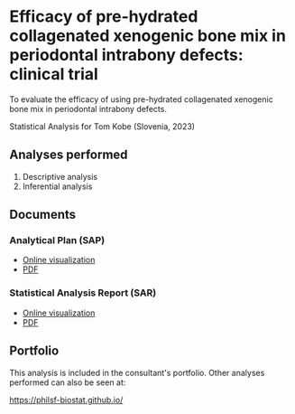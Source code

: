 # Efficacy of pre-hydrated collagenated xenogenic bone mix in periodontal intrabony defects: clinical trial

To evaluate the efficacy of using pre-hydrated collagenated xenogenic bone mix in periodontal intrabony defects.

Statistical Analysis for Tom Kobe (Slovenia, 2023)
<!-- Technical Report for Tom Kobe (Slovenia, 2023) -->

## Analyses performed

1. Descriptive analysis
1. Inferential analysis

## Documents

### Analytical Plan (SAP)

<!-- - [Online visualization][sapviz-v02] -->
<!-- - [PDF][sappdf-v02] -->

- [Online visualization][sapviz-v01]
- [PDF][sappdf-v01]

### Statistical Analysis Report (SAR)

<!-- - [Online visualization][reportviz-v02] -->
<!-- - [PDF][pdf-v02] -->

- [Online visualization][reportviz-v01]
- [PDF][pdf-v01]

<!-- ## Associated analyses -->

<!-- This analysis is part of a larger project and is supported by other analyses, linked below. -->

<!-- **[assoc_title]** -->

<!-- <[assoc_link]> -->

## Portfolio

This analysis is included in the consultant's portfolio.
Other analyses performed can also be seen at:

<https://philsf-biostat.github.io/>

<!-- --- -->

[sapviz-v01]: report/SAP-2023-010-TK-v01.md
[sapviz-v02]: report/SAP-2023-010-TK-v02.md
[sappdf-v01]: https://docs.google.com/viewer?url=https://github.com/philsf-biostat/SAR-2023-010-TK/raw/main/report/SAP-2023-010-TK-v01.pdf
[sappdf-v02]: https://docs.google.com/viewer?url=https://github.com/philsf-biostat/SAR-2023-010-TK/raw/main/report/SAP-2023-010-TK-v02.pdf

[reportviz-v01]: report/SAR-2023-010-TK-v01.md
[reportviz-v02]: report/SAR-2023-010-TK-v02.md
[pdf-v01]: https://docs.google.com/viewer?url=https://github.com/philsf-biostat/SAR-2023-010-TK/raw/main/report/SAR-2023-010-TK-v01.pdf
[pdf-v02]: https://docs.google.com/viewer?url=https://github.com/philsf-biostat/SAR-2023-010-TK/raw/main/report/SAR-2023-010-TK-v02.pdf
